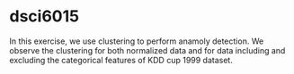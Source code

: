 # dsci6015

In this exercise, we use clustering to perform anamoly detection. We observe the clustering for both normalized data and for data including and excluding the categorical features of KDD cup 1999 dataset. 
